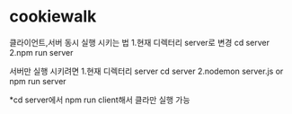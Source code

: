# cookiewalk

클라이언트,서버 동시 실행 시키는 법
1.현재 디렉터리 server로 변경 cd server
2.npm run server 

서버만 실행 시키려면
1.현재 디렉터리 server  cd server
2.nodemon server.js    or   npm run server

*cd server에서 npm run client해서 클라만 실행 가능

